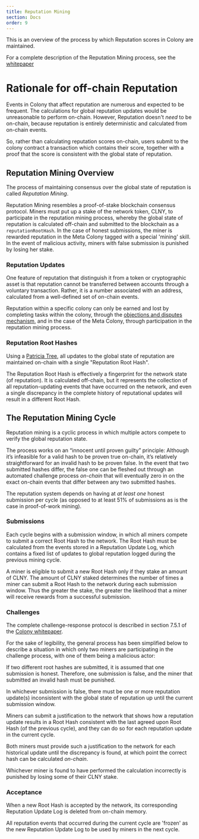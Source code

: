 ```yaml
---
title: Reputation Mining
section: Docs
order: 9
---
```


This is an overview of the process by which Reputation scores in Colony are maintained.

For a complete description of the Reputation Mining process, see the [whitepaper](https://colony.io/whitepaper.pdf)

# Rationale for off-chain Reputation
Events in Colony that affect reputation are numerous and expected to be frequent. The calculations for global reputation updates would be unreasonable to perform on-chain. However, Reputation doesn't *need* to be on-chain, because reputation is entirely deterministic and calculated from on-chain events.

So, rather than calculating reputation scores on-chain, users submit to the colony contract a transaction  which contains their score, together with a proof that the score is consistent with the global state of reputation.

## Reputation Mining Overview
The process of maintaining consensus over the global state of reputation is called *Reputation Mining*.

Reputation Mining resembles a proof-of-stake blockchain consensus protocol. Miners must put up a stake of the network token, CLNY, to participate in the reputation mining process, whereby the global state of reputation is calculated off-chain and submitted to the blockchain as a `reputationRootHash`. In the case of honest submissions, the miner is rewarded reputation in the Meta Colony tagged with a special 'mining' skill. In the event of malicious activity, miners with false submission is punished by losing her stake.


### Reputation Updates
One feature of reputation that distinguish it from a token or cryptographic asset is that reputation cannot be transferred between accounts through a voluntary transaction. Rather, it is a number associated with an address, calculated from a well-defined set of on-chain events.

Reputation within a specific colony can only be earned and lost by completing tasks within the colony, through the [objections and disputes mechanism](/colonynetwork/docs-objections-and-disputes/), and in the case of the Meta Colony, through participation in the reputation mining process.

### Reputation Root Hashes
Using a [Patricia Tree](https://github.com/ethereum/wiki/wiki/Patricia-Tree), all updates to the global state of reputation are maintained on-chain with a single "Reputation Root Hash".

The Reputation Root Hash is effectively a fingerprint for the network state (of reputation). It is calculated off-chain, but it represents the collection of all reputation-updating events that have occurred on the network, and even a single discrepancy in the complete history of reputational updates will result in a different Root Hash.  


## The Reputation Mining Cycle
Reputation mining is a cyclic process in which multiple actors compete to verify the global reputation state.

The process works on an “innocent until proven guilty” principle: Although it’s infeasible for a valid hash to be proven true on-chain, it’s relatively straightforward for an invalid hash to be proven false. In the event that two submitted hashes differ, the false one can be fleshed out through an automated challenge process *on-chain* that will eventually zero in on the exact on-chain events that differ between any two submitted hashes.

The reputation system depends on having at *at least one* honest submission per cycle (as opposed to at least 51% of submissions as is the case in proof-of-work mining).

### Submissions
Each cycle begins with a submission window, in which all miners compete to submit a correct Root Hash to the network. The Root Hash must be calculated from the events stored in a Reputation Update Log, which contains a fixed list of updates to global reputation logged during the previous mining cycle.

A miner is eligible to submit a new Root Hash only if they stake an amount of CLNY. The amount of CLNY staked determines the number of times a miner can submit a Root Hash to the network during each submission window. Thus the greater the stake, the greater the likelihood that a miner will receive rewards from a successful submission.

### Challenges
The complete challenge-response protocol is described in section 7.5.1 of the [Colony whitepaper](https://colony.io/whitepaper.pdf).

For the sake of legibility, the general process has been simplified below to describe a situation in which only two miners are participating in the challenge process, with one of them being a malicious actor:

If two different root hashes are submitted, it is assumed that one submission is honest. Therefore, one submission is false, and the miner that submitted an invalid hash must be punished.

In whichever submission is false, there must be one or more reputation update(s) inconsistent with the global state of reputation up until the current submission window.

Miners can submit a justification to the network that shows how a reputation update results in a Root Hash consistent with the last agreed upon Root Hash (of the previous cycle), and they can do so for each reputation update in the current cycle.

Both miners must provide such a justification to the network for each historical update until the discrepancy is found, at which point the correct hash can be calculated *on-chain*.

Whichever miner is found to have performed the calculation incorrectly is punished by losing some of their CLNY stake.

### Acceptance
When a new Root Hash is accepted by the network, its corresponding Reputation Update Log is deleted from on-chain memory.  

All reputation events that occurred during the current cycle are 'frozen' as the new Reputation Update Log to be used by miners in the next cycle.
